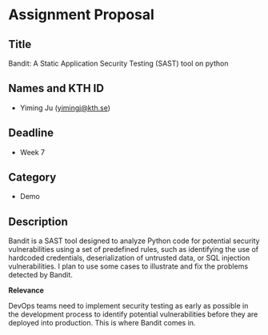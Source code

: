 # Assignment Proposal

## Title

Bandit: A Static Application Security Testing (SAST) tool on python

## Names and KTH ID

  - Yiming Ju (yimingj@kth.se)

## Deadline

- Week 7

## Category

- Demo

## Description

Bandit is a SAST tool designed to analyze Python code for potential security vulnerabilities using a set of predefined rules, such as identifying the use of hardcoded credentials, deserialization of untrusted data, or SQL injection vulnerabilities. I plan to use some cases to illustrate and fix the problems detected by Bandit.

**Relevance**

DevOps teams need to implement security testing as early as possible in the development process to identify potential vulnerabilities before they are deployed into production. This is where Bandit comes in.